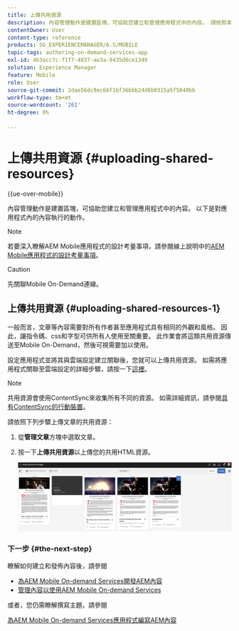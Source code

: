 ```yaml
---
title: 上傳共用資源
description: 內容管理動作是建置區塊，可協助您建立和管理應用程式中的內容。 請依照本頁面瞭解如何上傳共用資源。
contentOwner: User
content-type: reference
products: SG_EXPERIENCEMANAGER/6.5/MOBILE
topic-tags: authoring-on-demand-services-app
exl-id: 4b3acc7c-f1f7-4837-ae3a-9435d6ce1349
solution: Experience Manager
feature: Mobile
role: User
source-git-commit: 2dae56dc9ec66f1bf36bbb24d6b0315a5f5040bb
workflow-type: tm+mt
source-wordcount: '261'
ht-degree: 0%

---
```


# 上傳共用資源 {#uploading-shared-resources}

{{ue-over-mobile}}

內容管理動作是建置區塊，可協助您建立和管理應用程式中的內容。 以下是對應用程式內的內容執行的動作。

>[!NOTE]
>
>若要深入瞭解AEM Mobile應用程式的設計考量事項，請參閱線上說明中的[AEM Mobile應用程式的設計考量事項](https://helpx.adobe.com/digital-publishing-solution/help/design-app.html)。

>[!CAUTION]
>
>先關聯Mobile On-Demand連線。

## 上傳共用資源 {#uploading-shared-resources-1}

一般而言，文章等內容需要對所有作者甚至應用程式具有相同的外觀和風格。 因此，讓指令碼、css和字型可供所有人使用至關重要。 此作業會將這類共用資源傳送至Mobile On-Demand，然後可視需要加以使用。

設定應用程式並將其與雲端設定建立關聯後，您就可以上傳共用資源。 如需將應用程式關聯至雲端設定的詳細步驟，請按一下[這裡](/help/mobile/mobile-apps-ondemand-application-create-configure-action.md)。

>[!NOTE]
>
>共用資源會使用ContentSync來收集所有不同的資源。 如需詳細資訊，請參閱[具有ContentSync的行動裝置](/help/mobile/mobile-ondemand-contentsync.md)。

請依照下列步驟上傳文章的共用資源：

1. 從&#x200B;**管理文章**&#x200B;方塊中選取文章。
1. 按一下&#x200B;**上傳共用資源**&#x200B;以上傳您的共用HTML資源。

   ![chlimage_1-133](assets/chlimage_1-133.png)

### 下一步 {#the-next-step}

瞭解如何建立和發佈內容後，請參閱

* [為AEM Mobile On-demand Services開發AEM內容](/help/mobile/aem-mobile-on-demand.md)
* [管理內容以使用AEM Mobile On-demand Services](/help/mobile/aem-mobile.md)

或者，您仍需瞭解撰寫主題，請參閱

[為AEM Mobile On-demand Services應用程式編寫AEM內容](/help/mobile/mobile-apps-ondemand.md)
